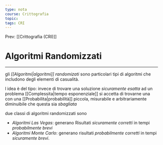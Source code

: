 ```yaml
---
type: nota
course: Crittografia
topic: 
tags: CRI
---
```


Prev: [[Crittografia (CRI)]]

# Algoritmi Randomizzati
---
gli _[[Algoritmi|algoritmi]] randomizati_ sono particolari tipi di algoritmi che includono degli elementi di casualità.

l idea è del tipo: 
invece di trovare una soluzione  _sicuramente esatta_ ad un problema [[Complessita|tempo esponenziale]] si accetta di trovarne una con una [[Probabilita|probabilità]] piccola, misurabile e arbitrariamente diminuibile che questa sia _sbagliata_


due classi di algoritmi randomizzati sono
- _Algoritmi Las Vegas_: generano Risultati _sicuramente corretti_ in tempi _probabilmente brevi_ 
- _Algoritmi Monte Carlo_: generano risultati _probabilmente corretti_ in tempi _sicuramente brevi_.